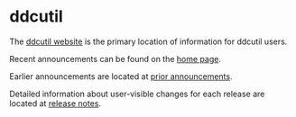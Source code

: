 ddcutil
=======

The [ddcutil website](http://www.ddcutil.com) is the primary location of information for ddcutil users.

Recent announcements can be found on the [home page](http://www.ddcutil.com). 

Earlier announcements are located at [prior announcements](http://www.ddcutil.prior_announcements). 

Detailed information about user-visible changes for each release are located at [release notes](http://www.ddcutil.com/release_notes).
